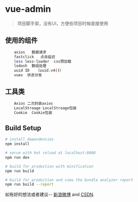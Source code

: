 # vue-admin

> 项目脚手架，没有UI，方便些项目时候直接使用
## 使用的组件
``` bash
    axios   数据请求
    fastclick   点击延迟
    less less-loader  css预加载
    lodash  数组处理
    uuid ID   （uuid.v4()）
    vuex  状态分发
```
## 工具类
``` bash
    Axios 二次封装axios
    LocalStroage LocalStroage包装
    Cookie  Cookie包装
```
## Build Setup

``` bash
# install dependencies
npm install

# serve with hot reload at localhost:8080
npm run dev

# build for production with minification
npm run build

# build for production and view the bundle analyzer report
npm run build --report
```

如有好的想法或者建议-- [新浪微博](http://weibo.com/818qizai898) and [CSDN](https://blog.csdn.net/u013216976).
